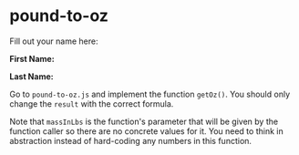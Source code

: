 # pound-to-oz

Fill out your name here:

**First Name:**

**Last Name:** 

Go to `pound-to-oz.js` and implement the function `getOz()`. You should only change the `result` with the correct formula.

Note that `massInLbs` is the function's parameter that will be given by the function caller so there are no concrete values for it. You need to think in abstraction instead of hard-coding any numbers in this function. 

